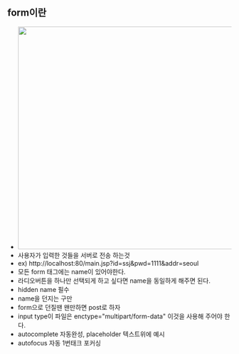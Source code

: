 ## form이란
- <img src="https://user-images.githubusercontent.com/48196352/115980728-d83fc700-a5c9-11eb-8e91-0546f0b89158.JPG" width="500">
- 사용자가 입력한 것들을 서버로 전송 하는것
- ex) http://localhost:80/main.jsp?id=ssj&pwd=1111&addr=seoul
- 모든 form 태그에는 name이 있어야한다.
- 라디오버튼을 하나만 선택되게 하고 싶다면 name을 동일하게 해주면 된다.
- hidden name 필수
- name을 던지는 구만
- form으로 던질땐 왠만하면 post로 하자
- input type이 파일은 enctype="multipart/form-data" 이것을 사용해 주어야 한다.
- autocomplete 자동완성, placeholder 텍스트위에 예시
- autofocus 자동 1번태크 포커싱
